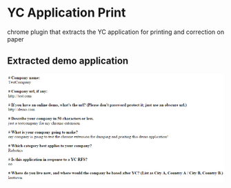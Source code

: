 # YC Application Print
chrome plugin that extracts the YC application for printing and correction on paper

## Extracted demo application
![extracted demo application](demo.png?raw=true "extracted demo application")

